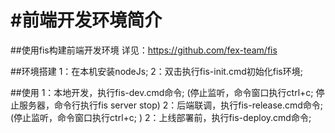 #前端开发环境简介
=====================================

##使用fis构建前端开发环境
详见：https://github.com/fex-team/fis

##环境搭建
1：在本机安装nodeJs;
2：双击执行fis-init.cmd初始化fis环境;

##使用
1：本地开发，执行fis-dev.cmd命令; (停止监听，命令窗口执行ctrl+c; 停止服务器，命令行执行fis server stop)
2：后端联调，执行fis-release.cmd命令; (停止监听，命令窗口执行ctrl+c; )
2：上线部署前，执行fis-deploy.cmd命令;


